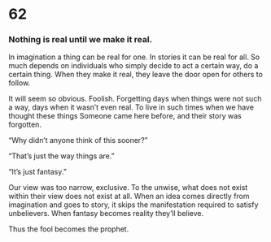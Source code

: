 # 62

### Nothing is real until we make it real.

In imagination a thing can be real for one. In stories it can be real for all.  So much depends on individuals who simply decide to act a certain way, do a certain thing. When they make it real, they leave the door open for others to follow.

It will seem so obvious. Foolish. Forgetting days when things were not such a way, days when it wasn’t even real. To live in such times when we have thought these things Someone came here before, and their story was forgotten.

“Why didn’t anyone think of this sooner?” 

“That’s just the way things are.”

“It’s just fantasy.”

Our view was too narrow, exclusive. To the unwise, what does not exist within their view does not exist at all. When an idea comes directly from imagination and goes to story, it skips the manifestation required to satisfy unbelievers. When fantasy becomes reality they’ll believe.

Thus the fool becomes the prophet.